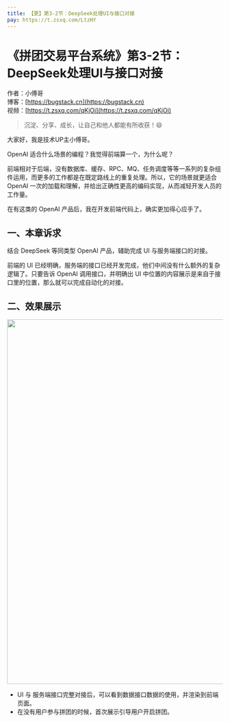 ```yaml
---
title: 【更】第3-2节：DeepSeek处理UI与接口对接
pay: https://t.zsxq.com/LtzHY
---
```


# 《拼团交易平台系统》第3-2节：DeepSeek处理UI与接口对接

作者：小傅哥
<br/>博客：[https://bugstack.cn](https://bugstack.cn)
<br/>视频：[https://t.zsxq.com/qKjOi](https://t.zsxq.com/qKjOi)

> 沉淀、分享、成长，让自己和他人都能有所收获！😄

大家好，我是技术UP主小傅哥。

OpenAI 适合什么场景的编程？我觉得前端算一个，为什么呢？

前端相对于后端，没有数据库、缓存、RPC、MQ、任务调度等等一系列的复杂组件运用，而更多的工作都是在既定路线上的重复处理。所以，它的场景就更适合 OpenAI 一次的加载和理解，并给出正确性更高的编码实现，从而减轻开发人员的工作量。

在有这类的 OpenAI 产品后，我在开发前端代码上，确实更加得心应手了。

## 一、本章诉求

结合 DeepSeek 等同类型 OpenAI 产品，辅助完成 UI 与服务端接口的对接。

前端的 UI 已经明确，服务端的接口已经开发完成，他们中间没有什么额外的复杂逻辑了。只要告诉 OpenAI 调用接口，并明确出 UI 中位置的内容展示是来自于接口里的位置，那么就可以完成自动化的对接。

## 二、效果展示

<div align="center">
    <img src="https://bugstack.cn/images/article/project/group-buy-market/group-buy-market-3-2-06.png" width="850px">
</div>

- UI 与 服务端接口完整对接后，可以看到数据接口数据的使用，并渲染到前端页面。
- 在没有用户参与拼团的时候，首次展示引导用户开启拼团。